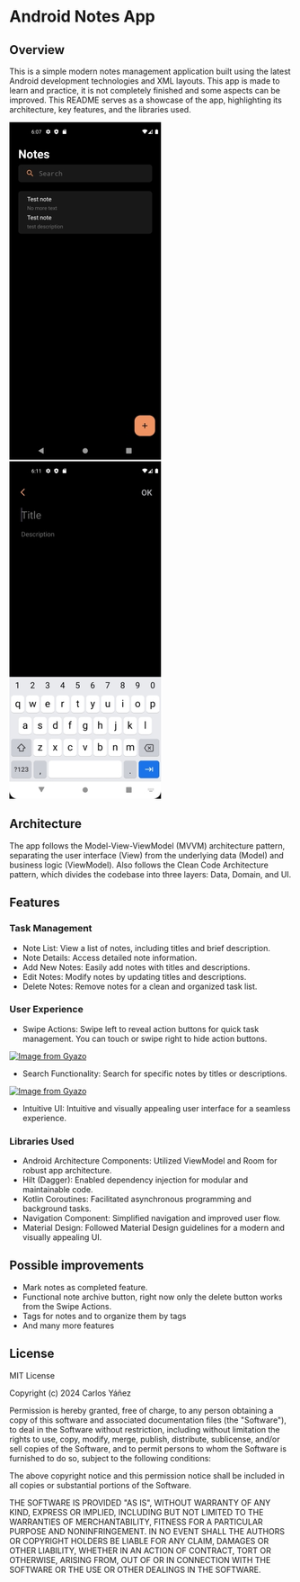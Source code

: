 # Android Notes App
## Overview
This is a simple modern notes management application built using the latest Android development technologies and XML layouts.
This app is made to learn and practice, it is not completely finished and some aspects can be improved.
This README serves as a showcase of the app, highlighting its architecture, key features, and the libraries used.

![App Screenshot](images/overview_1.jpg) ![App Screenshot](images/overview_2.jpg)

## Architecture
The app follows the Model-View-ViewModel (MVVM) architecture pattern, separating the user interface (View) from the underlying data (Model) and business logic (ViewModel). Also follows the Clean Code Architecture pattern, which divides the codebase into three layers: Data, Domain, and UI. 

## Features

### Task Management

- Note List: View a list of notes, including titles and brief description.
- Note Details: Access detailed note information.
- Add New Notes: Easily add notes with titles and descriptions.
- Edit Notes: Modify notes by updating titles and descriptions.
- Delete Notes: Remove notes for a clean and organized task list.

### User Experience

- Swipe Actions: Swipe left to reveal action buttons for quick task management. You can touch or swipe right to hide action buttons.
  
[![Image from Gyazo](https://i.gyazo.com/1b802eab57ea4860aa01363dc2bc1a2c.gif)](https://gyazo.com/1b802eab57ea4860aa01363dc2bc1a2c)  

- Search Functionality: Search for specific notes by titles or descriptions.

[![Image from Gyazo](https://i.gyazo.com/80f95d91313b8e287dfc570d99317b08.gif)](https://gyazo.com/80f95d91313b8e287dfc570d99317b08)
  
- Intuitive UI: Intuitive and visually appealing user interface for a seamless experience.

### Libraries Used
- Android Architecture Components: Utilized ViewModel and Room for robust app architecture.
- Hilt (Dagger): Enabled dependency injection for modular and maintainable code.
- Kotlin Coroutines: Facilitated asynchronous programming and background tasks.
- Navigation Component: Simplified navigation and improved user flow.
- Material Design: Followed Material Design guidelines for a modern and visually appealing UI.

## Possible improvements
- Mark notes as completed feature.
- Functional note archive button, right now only the delete button works from the Swipe Actions.
- Tags for notes and to organize them by tags
- And many more features

## License

MIT License

Copyright (c) 2024 Carlos Yáñez

Permission is hereby granted, free of charge, to any person obtaining a copy
of this software and associated documentation files (the "Software"), to deal
in the Software without restriction, including without limitation the rights
to use, copy, modify, merge, publish, distribute, sublicense, and/or sell
copies of the Software, and to permit persons to whom the Software is
furnished to do so, subject to the following conditions:

The above copyright notice and this permission notice shall be included in all
copies or substantial portions of the Software.

THE SOFTWARE IS PROVIDED "AS IS", WITHOUT WARRANTY OF ANY KIND, EXPRESS OR
IMPLIED, INCLUDING BUT NOT LIMITED TO THE WARRANTIES OF MERCHANTABILITY,
FITNESS FOR A PARTICULAR PURPOSE AND NONINFRINGEMENT. IN NO EVENT SHALL THE
AUTHORS OR COPYRIGHT HOLDERS BE LIABLE FOR ANY CLAIM, DAMAGES OR OTHER
LIABILITY, WHETHER IN AN ACTION OF CONTRACT, TORT OR OTHERWISE, ARISING FROM,
OUT OF OR IN CONNECTION WITH THE SOFTWARE OR THE USE OR OTHER DEALINGS IN THE
SOFTWARE.

